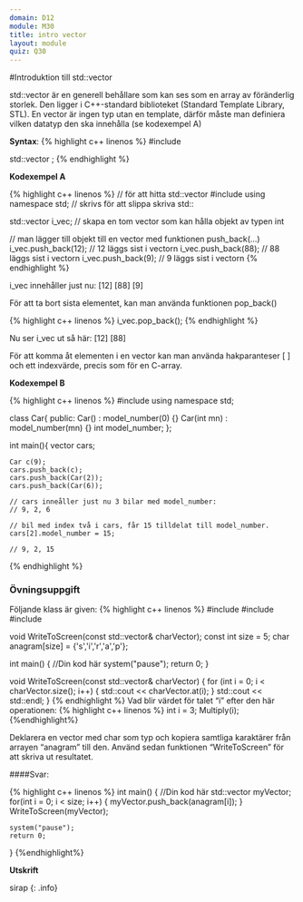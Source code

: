 ```yaml
---
domain: D12
module: M30
title: intro vector
layout: module
quiz: Q30
---
```

#Introduktion till std::vector

std::vector är en generell behållare som kan ses som en array av föränderlig storlek.
Den ligger i C++-standard biblioteket (Standard Template Library, STL).
En vector är ingen typ utan en template, därför måste man definiera vilken datatyp den ska innehålla (se kodexempel A)

__Syntax__: 
{% highlight c++ linenos %}
#include <vector> 
 
std::vector<type> <name>;
{% endhighlight %}

__Kodexempel A__

{% highlight c++ linenos %}
// för att hitta std::vector
#include <vector>
using namespace std; // skrivs för att slippa skriva std::
 
std::vector<int> i_vec; // skapa en tom vector som kan hålla objekt av typen int
 
// man lägger till objekt till en vector med funktionen push_back(...)
i_vec.push_back(12);    // 12 läggs sist i vectorn
i_vec.push_back(88);    // 88 läggs sist i vectorn
i_vec.push_back(9);     // 9 läggs sist i vectorn
{% endhighlight %}

i_vec innehåller just nu: 
[12] [88] [9]

För att ta bort sista elementet, kan man använda funktionen pop_back()

{% highlight c++ linenos %}
i_vec.pop_back();
{% endhighlight %}

Nu ser i_vec ut så här: 
[12] [88]

För att komma åt elementen i en vector kan man använda hakparanteser [ ] och ett indexvärde,  precis som för en C-array.

__Kodexempel B__

{% highlight c++ linenos %}
#include <vector>
using namespace std;
 
class Car{
public:
    Car() : model_number(0) {}
    Car(int mn) : model_number(mn) {}
    int model_number;
};
 
int main(){
    vector<Car> cars;
 
    Car c(9);
    cars.push_back(c);
    cars.push_back(Car(2));
    cars.push_back(Car(6));
     
    // cars inneåller just nu 3 bilar med model_number:
    // 9, 2, 6
     
    // bil med index två i cars, får 15 tilldelat till model_number.
    cars[2].model_number = 15; 
     
    // 9, 2, 15
{% endhighlight %}

### Övningsuppgift
Följande klass är given:
{% highlight c++ linenos %}
#include 
#include 
#include 

void WriteToScreen(const std::vector& charVector);
const int size = 5;
char anagram[size] = {'s','i','r','a','p'};

int main()
{
    //Din kod här
    system("pause");
    return 0;
}

void WriteToScreen(const std::vector& charVector)
{
    for (int i = 0; i < charVector.size(); i++)
    {
        std::cout << charVector.at(i);
    }
    std::cout << std::endl;
}
{% endhighlight %}
Vad blir värdet för talet “i” efter den här operationen:
{% highlight c++ linenos %}
int i = 3;
Multiply(i);
{%endhighlight%}

Deklarera en vector med char som typ och kopiera samtliga karaktärer från arrayen “anagram” till den. Använd sedan funktionen “WriteToScreen” för att skriva ut resultatet.

####Svar:

{% highlight c++ linenos %}
int main()
{
    //Din kod här
    std::vector myVector;
    for(int i = 0; i < size; i++)
    {
        myVector.push_back(anagram[i]);
    }
    WriteToScreen(myVector);

    system("pause");
    return 0;
}
{%endhighlight%}

__Utskrift__

sirap
{: .info}